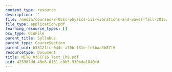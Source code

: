 ```yaml
---
content_type: resource
description: ''
file: /media/courses/8-03sc-physics-iii-vibrations-and-waves-fall-2016/425907dd48e60131c0b5930bda1840fd_MIT8_03SCF16_Text_Ch9.pdf
file_type: application/pdf
learning_resource_types: []
ocw_type: OCWFile
parent_title: Syllabus
parent_type: CourseSection
parent_uid: b58121fc-044c-a70b-f31e-fe5baa5b87f6
resourcetype: Document
title: MIT8_03SCF16_Text_Ch9.pdf
uid: 425907dd-48e6-0131-c0b5-930bda1840fd
---
```


